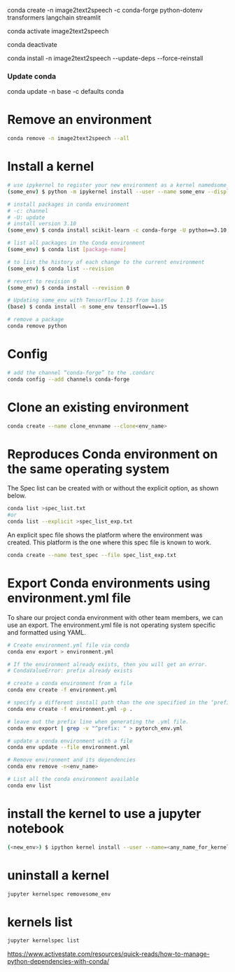 conda create -n image2text2speech -c conda-forge python-dotenv transformers langchain streamlit

conda activate image2text2speech

conda deactivate

conda install -n image2text2speech <package> --update-deps --force-reinstall

### Update conda

conda update -n base -c defaults conda

# Remove an environment

```sh
conda remove -n image2text2speech --all
```

# Install a kernel

```sh
# use ipykernel to register your new environment as a kernel namedsome_env
(some_env) $ python -m ipykernel install --user --name some_env --display-name "play environment"

# install packages in conda environment
# -c: channel
# -U: update
# install version 3.10
(some_env) $ conda install scikit-learn -c conda-forge -U python==3.10

# list all packages in the Conda environment
(some_env) $ conda list [package-name]

# to list the history of each change to the current environment
(some_env) $ conda list --revision

# revert to revision 0
(some_env) $ conda install --revision 0

# Updating some_env with TensorFlow 1.15 from base
(base) $ conda install -n some_env tensorflow==1.15

# remove a package
conda remove python
```

# Config

```sh
# add the channel “conda-forge” to the .condarc
conda config --add channels conda-forge
```

# Clone an existing environment

```sh
conda create --name clone_envname --clone<env_name>
```

# Reproduces Conda environment on the same operating system

The Spec list can be created with or without the explicit option, as shown below.

```sh
conda list >spec_list.txt
#or
conda list --explicit >spec_list_exp.txt
```

An explicit spec file shows the platform where the environment was created. This platform is the one where this spec file is known to work.

```sh
conda create --name test_spec --file spec_list_exp.txt
```

# Export Conda environments using environment.yml file

To share our project conda environment with other team members, we can use an export.
The environment.yml file is not operating system specific and formatted using YAML.

```sh
# Create environment.yml file via conda
conda env export > environment.yml

# If the environment already exists, then you will get an error.
# CondaValueError: prefix already exists

# create a conda environment from a file
conda env create -f environment.yml

# specify a different install path than the one specified in the ‘prefix’.
conda env create -f environment.yml -p .

# leave out the prefix line when generating the .yml file.
conda env export | grep -v "^prefix: " > pytorch_env.yml

# update a conda environment with a file
conda env update --file environment.yml

# Remove environment and its dependencies
conda env remove -n<env_name>

# List all the conda environment available
conda env list
```

# install the kernel to use a jupyter notebook

```sh
(<new_env>) $ ipython kernel install --user --name=<any_name_for_kernel>
```

# uninstall a kernel

```sh
jupyter kernelspec removesome_env
```

# kernels list

```sh
jupyter kernelspec list
```

https://www.activestate.com/resources/quick-reads/how-to-manage-python-dependencies-with-conda/
